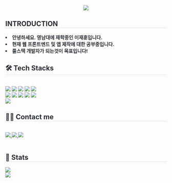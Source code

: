 <div align= "center">
    <img src="https://capsule-render.vercel.app/api?type=waving&color=gradient&height=180&text=Welcome!!&animation=twinkling&fontColor=ffffff&fontSize=70" />
    </div>
    <div style="text-align: left;"> 
    <h2 style="border-bottom: 1px solid #d8dee4; color: #282d33;"> INTRODUCTION </h2>  
    <div style="font-weight: 700; font-size: 15px; text-align: left; color: #282d33;"> <li>안녕하세요. 영남대에 재학중인 이재훈입니다.</li><li>현재 웹 프론트엔드 및 앱 제작에 대한 공부중입니다.</li><li>풀스택 개발자가 되는것이 목표입니다! </div> 
    </div>
    <div style="text-align: left;">
    <h2 style="border-bottom: 1px solid #d8dee4; color: #282d33;"> 🛠️ Tech Stacks </h2> <br> 
    <div style="margin: ; text-align: left;" "text-align: left;"> <img src="https://img.shields.io/badge/C-A8B9CC?style=for-the-badge&logo=C&logoColor=white">
          <img src="https://img.shields.io/badge/Java-007396?style=for-the-badge&logo=Java&logoColor=white">
          <img src="https://img.shields.io/badge/Javascript-F7DF1E?style=for-the-badge&logo=Javascript&logoColor=white">
          <img src="https://img.shields.io/badge/HTML5-E34F26?style=for-the-badge&logo=HTML5&logoColor=white">
          <img src="https://img.shields.io/badge/CSS3-1572B6?style=for-the-badge&logo=CSS3&logoColor=white">
          <br/><img src="https://img.shields.io/badge/React-61DAFB?style=for-the-badge&logo=React&logoColor=white">
          <img src="https://img.shields.io/badge/StyledComponents-DB7093?style=for-the-badge&logo=StyledComponents&logoColor=white">
          <img src="https://img.shields.io/badge/Tailwind CSS-06B6D4?style=for-the-badge&logo=Tailwind CSS&logoColor=white">
          <img src="https://img.shields.io/badge/Next.js-000000?style=for-the-badge&logo=Next.js&logoColor=white">
          <img src="https://img.shields.io/badge/Node.js-339933?style=for-the-badge&logo=Node.js&logoColor=white">
          <br/><img src="https://img.shields.io/badge/Flutter-02569B?style=for-the-badge&logo=Flutter&logoColor=white">
          </div>
    </div>
    <div style="text-align: left;">
    <h2 style="border-bottom: 1px solid #d8dee4; color: #282d33;"> 🧑‍💻 Contact me </h2> <br> 
    <div style="text-align: left;"> <a href=https://velog.io/@ruriim/posts> <img src="https://img.shields.io/badge/Velog-20C997?style=for-the-badge&logo=Velog&logoColor=white&link=https://velog.io/@ruriim/posts"> </a>
         <a href=https://www.notion.so/42353a08eda64aa1afc6f942dc235a43> <img src="https://img.shields.io/badge/Notion-000000?style=for-the-badge&logo=Notion&logoColor=white&link=https://www.notion.so/42353a08eda64aa1afc6f942dc235a43"> </a>
         <a href=mailto:sub08041@gmail.com> <img src="https://img.shields.io/badge/Gmail-EA4335?style=for-the-badge&logo=Gmail&logoColor=white&link=mailto:sub08041@gmail.com"> </a>
          </div>  <br> 
    <div style="text-align: left;">  </div> 
    </div>
    <div style="text-align: left;"> 
    <h2 style="border-bottom: 1px solid #d8dee4; color: #282d33;"> 🏅 Stats </h2> 
        <div style="text-align: left;"> 
            <img src="https://github-readme-stats.vercel.app/api?username=jaehun220&show_icons=true&theme=tokyonight"/>
            <br>
            <img src="https://github-readme-stats.vercel.app/api/top-langs/?username=jaehun220&show_icons=true&theme=tokyonight"/>
        </div> 
    </div>
    

